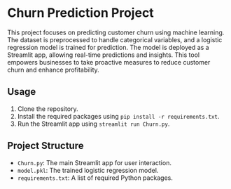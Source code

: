 # Churn Prediction Project

This project focuses on predicting customer churn using machine learning. The dataset is preprocessed to handle categorical variables, and a logistic regression model is trained for prediction. The model is deployed as a Streamlit app, allowing real-time predictions and insights. This tool empowers businesses to take proactive measures to reduce customer churn and enhance profitability.

## Usage

1. Clone the repository.
2. Install the required packages using `pip install -r requirements.txt`.
3. Run the Streamlit app using `streamlit run Churn.py`.

## Project Structure

- `Churn.py`: The main Streamlit app for user interaction.
- `model.pkl`: The trained logistic regression model.
- `requirements.txt`: A list of required Python packages.

